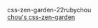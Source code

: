 css-zen-garden-22rubychou
<br>
[chou's css-zen-garden](https://22rubychou.github.io/css-zen-garden-22rubychou/)
